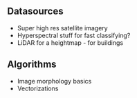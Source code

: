 ## Datasources

* Super high res satellite imagery
* Hyperspectral stuff for fast classifying?
* LiDAR for a heightmap - for buildings

## Algorithms

* Image morphology basics
* Vectorizations
